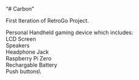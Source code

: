 “# Carbon”

First Iteration of RetroGo Project.

Personal Handheld gaming device which includes:\
LCD Screen\
Speakers\
Headphone Jack\
Raspberry Pi Zero\
Rechargable Battery\
Push buttons\


